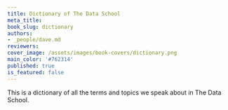 ```yaml
---
title: Dictionary of The Data School
meta_title:
book_slug: dictionary
authors:
- _people/dave.md
reviewers:
cover_image: /assets/images/book-covers/dictionary.png
main_color: '#762314'
published: true
is_featured: false
---
```

This is a dictionary of all the terms and topics we speak about in The Data School.  
